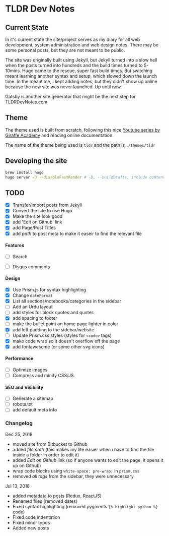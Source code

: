 # TLDR Dev Notes

## Current State
In it's current state the site/project serves as my diary for all web development, system administration and web design notes. There may be some personal posts, but they are not meant to be public.

The site was originally built using Jekyll, but Jekyll turned into a slow hell when the posts turned into hundreds and the build times turned to 5-10mins. Hugo came to the rescue, super fast build times. But switching meant learning another syntax and setup, which slowed down the launch time. In the meantime, i kept adding notes, but they didn't show up online because the new site was never launched. Up until now.

Gatsby is another site generator that might be the next step for TLDRDevNotes.com

## Theme
The theme used is built from scratch, following this nice [Youtube series by Giraffe Academy]() and reading online documentation. 

The name of the theme being used is `tldr` and the path is `./themes/tldr`


## Developing the site

```bash
brew install hugo
hugo server -D --disableFastRender # -D, --buildDrafts, include content marked as draft
```

TODO
---

- [x] Transfer/import posts from Jekyll
- [x] Convert the site to use Hugo
- [x] Make the site look good
- [x] add 'Edit on Github' link
- [x] add Page/Post Titles
- [x] add _path_ to post meta to make it easeir to find the relevant file

#### Features
- [ ] Search
- [ ] Disqus comments


#### Design
- [x] Use Prism.js for syntax highlighting
- [x] Change `dateFormat`
- [x] List all sections/notebooks/categories in the sidebar
- [ ] Add an Urdu layout
- [ ] add styles for block quotes and quotes
- [x] add spacing to footer
- [ ] make the bullet point on home page lighter in color
- [x] add left padding to the sidebar/website
- [ ] Update Prism.css styles (styles for `<code>` tags)
- [x] make code wrap so it doesn't overflow off the page
- [x] add fontawesome (or some other svg icons)

#### Performance
- [ ] Optimize images
- [ ] Compress and minify CSS/JS

#### SEO and Visibility
- [ ] Generate a sitemap
- [ ] robots.txt
- [ ] add default meta info

### Changelog

Dec 25, 2018
- moved site from Bitbucket to Github
- added _file path_ (this makes my life easier when i have to find the file inside a folder in order to edit it)
- added _Edit on Github_ link (so if anyone wants to edit the page, it opens it up on Github)
- wrap code blocks using `white-space: pre-wrap;` in `prism.css`
- removed _all tags_ from the sidebar, they were unnecessary

Jul 13, 2018
- added metadata to posts (Redux, ReactJS)
- Renamed files (removed dates)
- Fixed syntax highlighting (removed pygments `{% highlight python %}` code)
- Fixed code indentation
- Fixed minor typos
- Added new posts